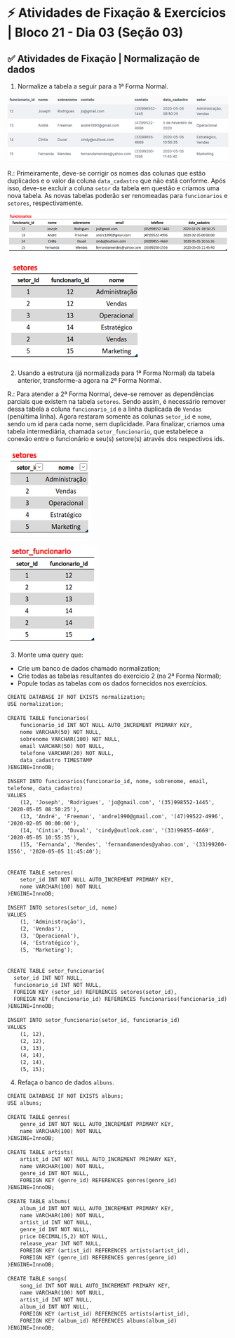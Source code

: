 # ⚡ Atividades de Fixação & Exercícios | Bloco 21 - Dia 03 (Seção 03)

## ✅ Atividades de Fixação | Normalização de dados
1. Normalize a tabela a seguir para a 1ª Forma Normal.

![Tabela Atividade de Fixação 01](./images/ativ-01-table-question.png)

R.: Primeiramente, deve-se corrigir os nomes das colunas que estão duplicados e o valor da coluna `data_cadastro` que não está conforme. Após isso, deve-se excluir a coluna `setor` da tabela em questão e criamos uma nova tabela. As novas tabelas poderão ser renomeadas para `funcionarios` e `setores`, respectivamente.

![Resposta 01 Atividade de Fixação 01 - Tabela Funcionários](./images/ativ-01-answer-01-table-funcionarios.png)

![Resposta 02 Atividade de Fixação 01 - Tabela Setores](./images/ativ-01-answer-02-table-setores.png)

2. Usando a estrutura (já normalizada para 1ª Forma Normal) da tabela anterior, transforme-a agora na 2ª Forma Normal.

R.: Para atender a 2ª Forma Normal, deve-se remover as dependências parciais que existem na tabela `setores`. Sendo assim, é necessário remover dessa tabela a coluna `funcionario_id`  e a linha duplicada de `Vendas` (penúltima linha). Agora restaram somente as colunas `setor_id` e `nome`, sendo um id para cada nome, sem duplicidade. Para finalizar, criamos uma tabela intermediária, chamada `setor_funcionario`, que estabelece a conexão entre o funcionário e seu(s) setore(s) através dos respectivos ids. 

![Resposta 01 Atividade de Fixação 02 - Tabela Setores](./images/ativ-02-answer-01-table-setores.png)

![Resposta 02 Atividade de Fixação 02 - Tabela Setor_Funcionario](./images/ativ-02-answer-02-table-setor_funcionario.png)


3. Monte uma query que:
- Crie um banco de dados chamado normalization;
- Crie todas as tabelas resultantes do exercício 2 (na 2ª Forma Normal);
- Popule todas as tabelas com os dados fornecidos nos exercícios.

```
CREATE DATABASE IF NOT EXISTS normalization;
USE normalization;

CREATE TABLE funcionarios(
	funcionario_id INT NOT NULL AUTO_INCREMENT PRIMARY KEY,
    nome VARCHAR(50) NOT NULL,
    sobrenome VARCHAR(100) NOT NULL,
    email VARCHAR(50) NOT NULL,
    telefone VARCHAR(20) NOT NULL,
    data_cadastro TIMESTAMP
)ENGINE=InnoDB;

INSERT INTO funcionarios(funcionario_id, nome, sobrenome, email, telefone, data_cadastro)
VALUES
	(12, 'Joseph', 'Rodrigues', 'jo@gmail.com', '(35)998552-1445', '2020-05-05 08:50:25'),
    (13, 'André', 'Freeman', 'andre1990@gmail.com', '(47)99522-4996', '2020-02-05 00:00:00'),
    (14, 'Cíntia', 'Duval', 'cindy@outlook.com', '(33)99855-4669', '2020-05-05 10:55:35'),
    (15, 'Fernanda', 'Mendes', 'fernandamendes@yahoo.com', '(33)99200-1556', '2020-05-05 11:45:40');


CREATE TABLE setores(
	setor_id INT NOT NULL AUTO_INCREMENT PRIMARY KEY,
	nome VARCHAR(100) NOT NULL
)ENGINE=InnoDB;

INSERT INTO setores(setor_id, nome)
VALUES
	(1, 'Administração'),
    (2, 'Vendas'),
    (3, 'Operacional'),
    (4, 'Estratégico'),
    (5, 'Marketing');


CREATE TABLE setor_funcionario(
  setor_id INT NOT NULL,
  funcionario_id INT NOT NULL,
  FOREIGN KEY (setor_id) REFERENCES setores(setor_id),
  FOREIGN KEY (funcionario_id) REFERENCES funcionarios(funcionario_id)
)ENGINE=InnoDB;

INSERT INTO setor_funcionario(setor_id, funcionario_id)
VALUES
	(1, 12),
    (2, 12),
    (3, 13),
    (4, 14),
    (2, 14),
    (5, 15);
```

4. Refaça o banco de dados `albuns`.

```
CREATE DATABASE IF NOT EXISTS albuns;
USE albuns;

CREATE TABLE genres(
	genre_id INT NOT NULL AUTO_INCREMENT PRIMARY KEY,
	name VARCHAR(100) NOT NULL
)ENGINE=InnoDB;

CREATE TABLE artists(
	artist_id INT NOT NULL AUTO_INCREMENT PRIMARY KEY,
	name VARCHAR(100) NOT NULL,
    genre_id INT NOT NULL,
    FOREIGN KEY (genre_id) REFERENCES genres(genre_id)
)ENGINE=InnoDB;

CREATE TABLE albums(
	album_id INT NOT NULL AUTO_INCREMENT PRIMARY KEY,
    name VARCHAR(100) NOT NULL,
    artist_id INT NOT NULL,
    genre_id INT NOT NULL,
    price DECIMAL(5,2) NOT NULL,
    release_year INT NOT NULL,
	FOREIGN KEY (artist_id) REFERENCES artists(artist_id),
	FOREIGN KEY (genre_id) REFERENCES genres(genre_id)
)ENGINE=InnoDB;

CREATE TABLE songs(
	song_id INT NOT NULL AUTO_INCREMENT PRIMARY KEY,
    name VARCHAR(100) NOT NULL,
    artist_id INT NOT NULL,
    album_id INT NOT NULL,
	FOREIGN KEY (artist_id) REFERENCES artists(artist_id),
	FOREIGN KEY (album_id) REFERENCES albums(album_id)
)ENGINE=InnoDB;
```